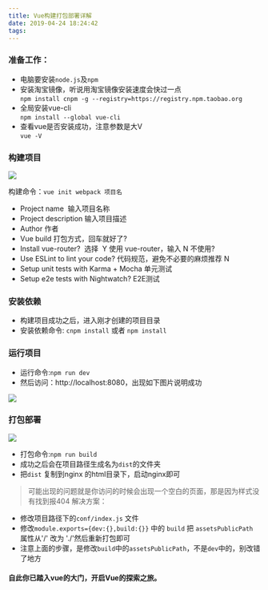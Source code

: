 ```yaml
---
title: Vue构建打包部署详解
date: 2019-04-24 18:24:42
tags:
---
```

### 准备工作：
+ 电脑要安装`node.js`及`npm`  
+ 安装淘宝镜像，听说用淘宝镜像安装速度会快过一点  
`npm install cnpm -g --registry=https://registry.npm.taobao.org`
+ 全局安装vue-cli  
`npm install --global vue-cli`
+ 查看vue是否安装成功，注意参数是大V  
`vue -V`

### 构建项目
![](/Vue构建打包部署详解/create.png)

构建命令：`vue init webpack 项目名`  
+ Project name  输入项目名称  
+ Project description 输入项目描述  
+ Author 作者   
+ Vue build 打包方式，回车就好了?    
+ Install vue-router?  选择  Y 使用 vue-router，输入 N 不使用?    
+ Use ESLint to lint your code? 代码规范，避免不必要的麻烦推荐 N  
+ Setup unit tests with Karma + Mocha  单元测试  
+ Setup e2e tests with Nightwatch? E2E测试  

### 安装依赖
+ 构建项目成功之后，进入刚才创建的项目目录  
+ 安装依赖命令: `cnpm install` 或者 `npm install`	

### 运行项目
+ 运行命令:`npm run dev`  
+ 然后访问：http://localhost:8080​，出现如下图片说明成功  

![](/Vue构建打包部署详解/view.png)

### 打包部署
![](/Vue构建打包部署详解/build.png)
+ 打包命令:`npm run build`  
+ 成功之后会在项目路径生成名为`dist`的文件夹
+ 把`dist` 复制到nginx 的html目录下，启动nginx即可
> 可能出现的问题就是你访问的时候会出现一个空白的页面，那是因为样式没有找到报404
解决方案：
+ 修改项目路径下的`conf/index.js` 文件  
+ 修改`module.exports={dev:{},build:{}}` 中的 `build` 把 `assetsPublicPath` 属性从'/' 改为 './'然后重新打包即可  
+ 注意上面的步骤，是修改`build`中的`assetsPublicPath`，不是`dev`中的，别改错了地方

#### 自此你已踏入vue的大门，开启Vue的探索之旅。